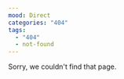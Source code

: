 ```yaml
---
mood: Direct
categories: "404"
tags:
  - "404"
  - not-found
---
```

Sorry, we couldn't find that page.